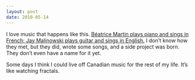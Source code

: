 ```yaml
---
layout: post
date: 2010-05-14
---  
```


I love music that happens like this. [Béatrice Martin plays piano and sings in French; Jay Malinowski plays guitar and sings in English.](https://www.youtube.com/watch?v=rV8ndxUMCEI) I don’t know how they met, but they did, wrote some songs, and a side project was born. They don’t even have a name for it yet.

Some days I think I could live off Canadian music for the rest of my life. It’s like watching fractals.
